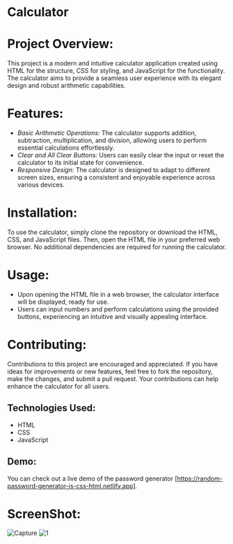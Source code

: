 # Calculator
# Project Overview:
This project is a modern and intuitive calculator application created using HTML for the structure, CSS for styling, and JavaScript for the functionality. The calculator aims to provide a seamless user experience with its elegant design and robust arithmetic capabilities.

# Features:
- *Basic Arithmetic Operations:* The calculator supports addition, subtraction, multiplication, and division, allowing users to perform essential calculations effortlessly.
- *Clear and All Clear Buttons:* Users can easily clear the input or reset the calculator to its initial state for convenience.
- *Responsive Design:* The calculator is designed to adapt to different screen sizes, ensuring a consistent and enjoyable experience across various devices.

# Installation:
To use the calculator, simply clone the repository or download the HTML, CSS, and JavaScript files. Then, open the HTML file in your preferred web browser. No additional dependencies are required for running the calculator.

# Usage:
- Upon opening the HTML file in a web browser, the calculator interface will be displayed, ready for use.
- Users can input numbers and perform calculations using the provided buttons, experiencing an intuitive and visually appealing interface.

# Contributing:
Contributions to this project are encouraged and appreciated. If you have ideas for improvements or new features, feel free to fork the repository, make the changes, and submit a pull request. Your contributions can help enhance the calculator for all users.

## Technologies Used:
- HTML
- CSS
- JavaScript

## Demo:
You can check out a live demo of the password generator [https://random-password-generator-js-css-html.netlify.app].

# ScreenShot:
![Capture](https://github.com/user-attachments/assets/9f03d649-e67f-4adc-afc8-86a64a3f6b75)
![1](https://github.com/user-attachments/assets/5ba6a824-c004-4a56-bdb1-e1483b0d9808)
